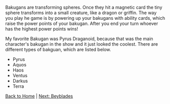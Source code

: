 Bakugans are transforming spheres.
Once they hit a magnetic card the tiny sphere transforms into a small creature, like a dragon or griffin.
The way you play he game is by powering up your bakugans with ability cards, which raise the power points of your bakugan.
After you end your turn whoever has the highest power points wins!

My favorite Bakugan was Pyrus Draganoid, because that was the main character's bakugan in the show and it just looked the coolest.
There are different types of bakguan, which are listed below.

- Pyrus
- Aquos
- Haos 
- Ventus
- Darkus
- Terra

[Back to Home](README.md) | [Next: Beyblades](beyblades.md)